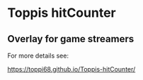 # Toppis hitCounter
## Overlay for game streamers

For more details see:

https://toppi68.github.io/Toppis-hitCounter/
